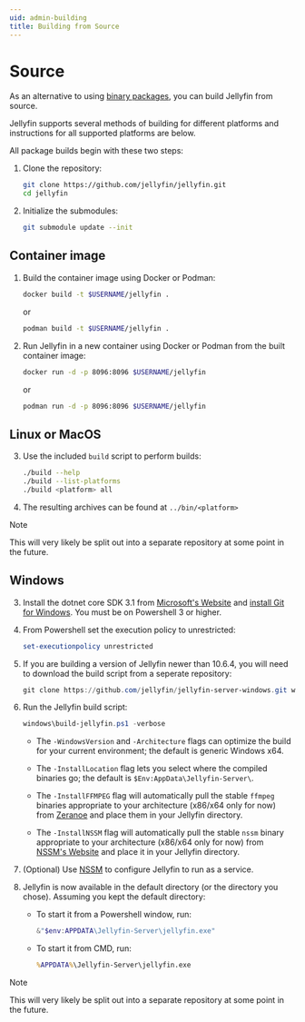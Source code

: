 ```yaml
---
uid: admin-building
title: Building from Source
---
```

<!-- markdownlint-disable MD029 ol-prefix -->

# Source

As an alternative to using [binary packages](xref:admin-installing), you can build Jellyfin from source.

Jellyfin supports several methods of building for different platforms and instructions for all supported platforms are below.

All package builds begin with these two steps:

1. Clone the repository:

    ```sh
    git clone https://github.com/jellyfin/jellyfin.git
    cd jellyfin
    ```

2. Initialize the submodules:

    ```sh
    git submodule update --init
    ```

## Container image

1. Build the container image using Docker or Podman:

    ```sh
    docker build -t $USERNAME/jellyfin .
    ```

    or

    ```sh
    podman build -t $USERNAME/jellyfin .
    ```

2. Run Jellyfin in a new container using Docker or Podman from the built container image:

    ```sh
    docker run -d -p 8096:8096 $USERNAME/jellyfin
    ```

    or

    ```sh
    podman run -d -p 8096:8096 $USERNAME/jellyfin
    ```

## Linux or MacOS

3. Use the included `build` script to perform builds:

    ```sh
    ./build --help
    ./build --list-platforms
    ./build <platform> all
    ```

4. The resulting archives can be found at `../bin/<platform>`

> [!NOTE]
> This will very likely be split out into a separate repository at some point in the future.

## Windows

3. Install the dotnet core SDK 3.1 from [Microsoft's Website](https://dotnet.microsoft.com/download/dotnet-core/3.1) and [install Git for Windows](https://gitforwindows.org/). You must be on Powershell 3 or higher.

4. From Powershell set the execution policy to unrestricted:

    ```powershell
    set-executionpolicy unrestricted
    ```

5. If you are building a version of Jellyfin newer than 10.6.4, you will need to download the build script from a seperate repository:

   ```powershell
   git clone https://github.com/jellyfin/jellyfin-server-windows.git windows
   ```

6. Run the Jellyfin build script:

    ```powershell
    windows\build-jellyfin.ps1 -verbose
    ```

    * The `-WindowsVersion` and `-Architecture` flags can optimize the build for your current environment; the default is generic Windows x64.

    * The `-InstallLocation` flag lets you select where the compiled binaries go; the default is `$Env:AppData\Jellyfin-Server\`.

    * The `-InstallFFMPEG` flag will automatically pull the stable `ffmpeg` binaries appropriate to your architecture (x86/x64 only for now) from [Zeranoe](https://ffmpeg.zeranoe.com/builds/) and place them in your Jellyfin directory.

    * The `-InstallNSSM` flag will automatically pull the stable `nssm` binary appropriate to your architecture (x86/x64 only for now) from [NSSM's Website](https://nssm.cc/) and place it in your Jellyfin directory.

7. (Optional) Use [NSSM](https://nssm.cc/) to configure Jellyfin to run as a service.

8. Jellyfin is now available in the default directory (or the directory you chose). Assuming you kept the default directory:

    * To start it from a Powershell window, run:

        ```powershell
        &"$env:APPDATA\Jellyfin-Server\jellyfin.exe"
        ```

    * To start it from CMD, run:

        ```cmd
        %APPDATA%\Jellyfin-Server\jellyfin.exe
        ```

> [!NOTE]
> This will very likely be split out into a separate repository at some point in the future.
